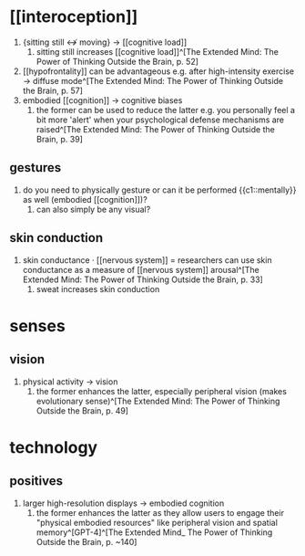 # [[interoception]]
1. {sitting still ↮ moving} → [[cognitive load]]
	1. sitting still increases [[cognitive load]]^[The Extended Mind: The Power of Thinking Outside the Brain, p. 52]
2. [[hypofrontality]] can be advantageous e.g. after high-intensity exercise → diffuse mode^[The Extended Mind: The Power of Thinking Outside the Brain, p. 57]
2. embodied [[cognition]] → cognitive biases
	1. the former can be used to reduce the latter e.g. you personally feel a bit more 'alert' when your psychological defense mechanisms are raised^[The Extended Mind: The Power of Thinking Outside the Brain, p. 39]

## gestures
1. do you need to physically gesture or can it be performed {{c1::mentally}} as well (embodied [[cognition]])?
	1. can also simply be any visual?

## skin conduction
1. skin conductance · [[nervous system]] = researchers can use skin conductance as a measure of [[nervous system]] arousal^[The Extended Mind: The Power of Thinking Outside the Brain, p. 33]
	1. sweat increases skin conduction

# senses
## vision
1. physical activity → vision
	1. the former enhances the latter, especially peripheral vision (makes evolutionary sense)^[The Extended Mind: The Power of Thinking Outside the Brain, p. 49]

# technology
## positives
1. larger high-resolution displays → embodied cognition
	1. the former enhances the latter as they allow users to engage their "physical embodied resources" like peripheral vision and spatial memory^[GPT-4]^[The Extended Mind_ The Power of Thinking Outside the Brain, p. ~140]